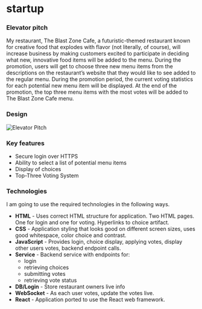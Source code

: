 # startup


### Elevator pitch

My restaurant, The Blast Zone Cafe, a futuristic-themed restaurant known for creative food that explodes with flavor (not literally, of course), will increase business by making customers excited to participate in deciding what new, innovative food items will be added to the menu. During the promotion, users will get to choose three new menu items from the descriptions on the restaurant’s website that they would like to see added to the regular menu. During the promotion period, the current voting statistics for each potential new menu item will be displayed. At the end of the promotion, the top three menu items with the most votes will be added to The Blast Zone Cafe menu.

### Design

![Elevator Pitch](https://github.com/Princedg5678/startup/assets/156490330/0876eee6-3e49-4b17-9a59-21d495f26131)


### Key features

- Secure login over HTTPS
- Ability to select a list of potential menu items
- Display of choices
- Top-Three Voting System


### Technologies

I am going to use the required technologies in the following ways.

- **HTML** - Uses correct HTML structure for application. Two HTML pages. One for login and one for voting. Hyperlinks to choice artifact.
- **CSS** - Application styling that looks good on different screen sizes, uses good whitespace, color choice and contrast.
- **JavaScript** - Provides login, choice display, applying votes, display other users votes, backend endpoint calls.
- **Service** - Backend service with endpoints for:
  - login
  - retrieving choices
  - submitting votes
  - retrieving vote status
- **DB/Login** - Store restaurant owners live info
- **WebSocket** - As each user votes, update the votes live.
- **React** - Application ported to use the React web framework.


